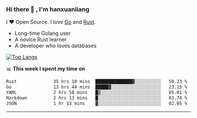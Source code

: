 ### Hi there 👋 , I'm hanxuanliang

<!--
**hanxuanliang/hanxuanliang** is a ✨ _special_ ✨ repository because its `README.md` (this file) appears on your GitHub profile.

Here are some ideas to get you started:

- 🔭 I’m currently working on ...
- 🌱 I’m currently learning ...
- 👯 I’m looking to collaborate on ...
- 🤔 I’m looking for help with ...
- 💬 Ask me about ...
- 📫 How to reach me: ...
- 😄 Pronouns: ...
- ⚡ Fun fact: ...
-->
I ❤ Open Source. I love [Go](https://golang.org) and [Rust](https://www.rust-lang.org/zh-CN/).

* Long-time Golang user
* A novice Rust learner
* A developer who loves databases

[![Top Langs](https://github-readme-stats.vercel.app/api?username=hanxuanliang&show_icons=true&count_private=true&line_height=40)](https://github.com/anuraghazra/github-readme-stats)

📊 **This week I spent my time on**
<!--START_SECTION:waka-->

```txt
Rust              35 hrs 10 mins  ██████████████▓░░░░░░░░░░   59.23 %
Go                13 hrs 44 mins  █████▓░░░░░░░░░░░░░░░░░░░   23.15 %
YAML              2 hrs 58 mins   █▒░░░░░░░░░░░░░░░░░░░░░░░   05.01 %
Markdown          2 hrs 13 mins   █░░░░░░░░░░░░░░░░░░░░░░░░   03.74 %
JSON              1 hr 13 mins    ▓░░░░░░░░░░░░░░░░░░░░░░░░   02.05 %
```

<!--END_SECTION:waka-->

***
